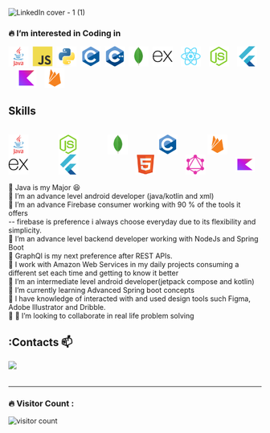 
![LinkedIn cover - 1 (1)](https://github.com/junrdev/junrdev/assets/98683954/0877431d-1264-4037-8407-ca22e64a7d40)

### :fire: I’m interested in Coding in
<div style="display: inline_block">
<img src="https://github.com/devicons/devicon/blob/master/icons/java/java-original-wordmark.svg" title="Java" alt="Java" width="40" height="40"/>&nbsp;
<img src="https://github.com/devicons/devicon/blob/master/icons/javascript/javascript-original.svg" title="javascript" alt="javascript" width="40" height="40"/>&nbsp;
<img src="https://github.com/devicons/devicon/blob/master/icons/python/python-original.svg" title="python" alt="python" width="40" height="40"/>&nbsp;
<img src="https://github.com/devicons/devicon/blob/master/icons/c/c-original.svg" title="c" alt="c" width="40" height="40"/>&nbsp;
<img src="https://github.com/devicons/devicon/blob/master/icons/cplusplus/cplusplus-original.svg" title="c++" alt="c++" width="40" height="40"/>&nbsp;
<img src="https://github.com/devicons/devicon/blob/master/icons/mongodb/mongodb-original.svg" title="mongodb" alt="mongodb" width="40" height="40"/>&nbsp;
<img src="https://github.com/devicons/devicon/blob/master/icons/express/express-original.svg" title="express" alt="express" width="40" height="40"/>&nbsp;&nbsp;&nbsp;
<img src="https://github.com/devicons/devicon/blob/master/icons/react/react-original.svg" title="react" alt="react" width="40" height="40"/>&nbsp;&nbsp;&nbsp;
<img src="https://github.com/devicons/devicon/blob/master/icons/nodejs/nodejs-original.svg" title="nodejs" alt="nodejs" width="40" height="40"/>&nbsp;&nbsp;&nbsp;
<img src="https://github.com/devicons/devicon/blob/master/icons/flutter/flutter-original.svg" title="flutter" alt="flutter" width="40" height="40"/>&nbsp;&nbsp;&nbsp;
<img src="https://github.com/devicons/devicon/blob/master/icons/kotlin/kotlin-original.svg" title="kotlin" alt="kotlin" width="40" height="40"/>&nbsp;&nbsp;&nbsp;
<img src="https://github.com/devicons/devicon/blob/master/icons/firebase/firebase-plain.svg" title="firebase" alt="firebase" width="40" height="40"/>&nbsp;&nbsp;&nbsp;
</div>

## Skills
<div style="display: inline_block"><br>
  <img height="40" align="center" alt="java" height="30" width="40" src="https://github.com/devicons/devicon/blob/master/icons/java/java-original-wordmark.svg"
       title="java">
 &nbsp;&nbsp;&nbsp;&nbsp;&nbsp;&nbsp;&nbsp;&nbsp;&nbsp;&nbsp;&nbsp;&nbsp;&nbsp;
  <img height="40" align="center" alt="Nodejs" height="30" width="40" src="https://github.com/devicons/devicon/blob/master/icons/nodejs/nodejs-original.svg"
       title="nodejs">
 &nbsp;&nbsp;&nbsp;&nbsp;&nbsp;&nbsp;&nbsp;&nbsp;&nbsp;&nbsp;&nbsp;&nbsp;&nbsp;
  <img height="40" align="center" alt="mongodb" height="30" width="40" src="https://github.com/devicons/devicon/blob/master/icons/mongodb/mongodb-original.svg"
       title="mongodb">
 &nbsp;&nbsp;&nbsp;&nbsp;&nbsp;&nbsp;&nbsp;&nbsp;&nbsp;&nbsp;&nbsp;&nbsp;&nbsp;
  <img height="40" align="center" alt="c" height="30" width="40" src="https://github.com/devicons/devicon/blob/master/icons/c/c-original.svg"
       title="c">
 &nbsp;&nbsp;&nbsp;&nbsp;&nbsp;&nbsp;&nbsp;&nbsp;&nbsp;&nbsp;&nbsp;&nbsp;&nbsp;
  <img height="40" align="center" alt="c" height="30" width="40" src="https://github.com/devicons/devicon/blob/master/icons/firebase/firebase-plain.svg"
       title="firebase">
 &nbsp;&nbsp;&nbsp;&nbsp;&nbsp;&nbsp;
  <img height="40" align="center" alt="c" height="30" width="40" src="https://github.com/devicons/devicon/blob/master/icons/express/express-original.svg"
       title="express">
 &nbsp;&nbsp;&nbsp;&nbsp;&nbsp;&nbsp;&nbsp;&nbsp;&nbsp;&nbsp;&nbsp;&nbsp;&nbsp;
  <img height="40" align="center" alt="flutter" height="30" width="40" src="https://github.com/devicons/devicon/blob/master/icons/flutter/flutter-original.svg"
       title="flutter">
 &nbsp;&nbsp;&nbsp;&nbsp;&nbsp;&nbsp;&nbsp;&nbsp;&nbsp;&nbsp;&nbsp;&nbsp;&nbsp;
 &nbsp;&nbsp;&nbsp;&nbsp;&nbsp;&nbsp;&nbsp;&nbsp;&nbsp;&nbsp;&nbsp;&nbsp;&nbsp;
  <img height="40" align="center" alt="HTML" height="30" width="40" src="https://raw.githubusercontent.com/devicons/devicon/master/icons/html5/html5-original.svg" title="html5">
 &nbsp;&nbsp;&nbsp;&nbsp;&nbsp;&nbsp;&nbsp;&nbsp;&nbsp;&nbsp;&nbsp;&nbsp;&nbsp;
  <img height="40" align="center" alt="graphql" height="30" width="40" src="https://github.com/devicons/devicon/blob/master/icons/graphql/graphql-plain.svg" title="graphql">
 &nbsp;&nbsp;&nbsp;&nbsp;&nbsp;&nbsp;&nbsp;&nbsp;&nbsp;&nbsp;&nbsp;&nbsp;&nbsp;
<img  align="center" src="https://github.com/devicons/devicon/blob/master/icons/kotlin/kotlin-original.svg" title="kotlin" alt="kotlin" width="40" height="30"/>&nbsp;&nbsp;&nbsp;
</div>

<br>
📎  Java is my Major 😆<br>
📎  I’m an advance level android developer (java/kotlin and xml)<br>
📎  I’m an advance Firebase consumer working with 90 % of the tools it offers<br>
-- firebase is preference i always choose everyday due to its flexibility and simplicity.<br>
📎  I’m an advance level backend developer working with NodeJs and Spring Boot<br>
📎  GraphQl is my next preference after REST APIs.<br>
📎  I work with Amazon Web Services in my daily projects consuming a different set each time and getting to know it better<br>
📎  I’m an intermediate level android developer(jetpack compose and kotlin)<br>
📎  I’m currently learning Advanced Spring boot concepts<br>
📎  I have knowledge of interacted with and used design tools such Figma, Adobe Illustrator and Dribble.<br>
📎  💞️ I’m looking to collaborate in real life problem solving<br>

## :Contacts 📫
<div> 
  <a href = "mailto:juniorprogrammer09@gmail.com"><img src="https://img.shields.io/badge/-Gmail-%23333?style=for-the-badge&logo=gmail&logoColor=white" target="_blank"></a>
</div>
<br><hr>
<!-- <div>
  <a href="https://github.com/junrdev">
   <img align="center" height="170" src="https://github-readme-stats.vercel.app/api/top-langs/?username=junrdev&layout=compact&langs_count=16&theme=dracula"/>
    <br><br>
    <hr>
  <img align="center" src="https://github-readme-stats.vercel.app/api?username=junrdev&show_icons=true&theme=dracula&include_all_commits=true&count_private=true&hide=issues"/>
</div>
 -->

### :fire: Visitor Count :
 <img src="https://profile-counter.glitch.me/la-mello/count.svg" alt="visitor count" />

<!-- <code>Jus to stay on track of you nerds : blue_heart:</code> -->
